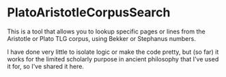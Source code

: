 # PlatoAristotleCorpusSearch

This is a tool that allows you to lookup specific pages or lines from the Aristotle or Plato TLG corpus, using Bekker or Stephanus numbers.

I have done very little to isolate logic or make the code pretty, but (so far) it works for the limited scholarly purpose in ancient philosophy that I've used it for, so I've shared it here.
